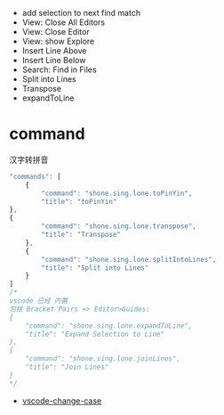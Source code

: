 
- add selection to next find match
- View: Close All Editors
- View: Close Editor
- View: show Explore
- Insert Line Above
- Insert Line Below
- Search: Find in Files
- Split into Lines
- Transpose
- expandToLine 


# command

汉字转拼音

```js
"commands": [
    {
        "command": "shone.sing.lone.toPinYin",
        "title": "toPinYin"
},
{
        "command": "shone.sing.lone.transpose",
        "title": "Transpose"
    },
    {
        "command": "shone.sing.lone.splitIntoLines",
        "title": "Split into Lines"
    }
]
/* 
vscode 已经 内置
包括 Bracket Pairs => Editor>Guides:
{
    "command": "shone.sing.lone.expandToLine",
    "title": "Expand Selection to Line"
},
{
    "command": "shone.sing.lone.joinLines",
    "title": "Join Lines"
}
*/
```

- [vscode-change-case](https://github.com/wmaurer/vscode-change-case/blob/master/src/extension.ts)